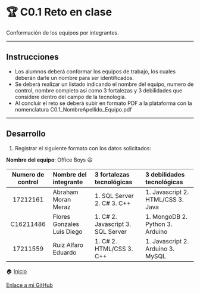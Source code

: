 # :trophy: C0.1 Reto en clase

Conformación de los equipos por integrantes.
___

## Instrucciones

- Los alumnos deberá conformar los equipos de trabajo, los cuales deberán darle un nombre para ser identificados.
- Se deberá realizar un listado indicando el nombre del equipo, numero de control, nombre completo asi como 3 fortalezas y 3 debilidades que considere dentro del campo de la tecnología.
- Al concluir el reto se deberá subir en formato PDF a la plataforma con la nomenclatura C0.1_NombreApellido_Equipo.pdf

___

## Desarrollo

1. Registrar el siguiente formato con los datos solicitados:

**Nombre del equipo**: Office Boys :smiley:

Numero de control | Nombre del integrante | 3 fortalezas tecnológicas | 3 debilidades tecnológicas
:-: | :-- | :-- |:--
17212161| Abraham Moran Meraz  | 1. SQL Server 2. C# 3. C++ | 1. Javascript 2. HTML/CSS 3. Java
C16211486 | Flores Gonzales Luis Diego  | 1. C# 2. Javascript 3. SQL Server | 1. MongoDB 2. Python 3. Arduino
17211559 | Ruiz Alfaro Eduardo  | 1. C# 2. HTML/CSS 3. C++| 1. Javascript 2. Arduino 3. MySQL|

:house: [Inicio](/README.md)

[Enlace a mi GitHub](https://github.com/Abr06/Sistemas_Prog.git)
